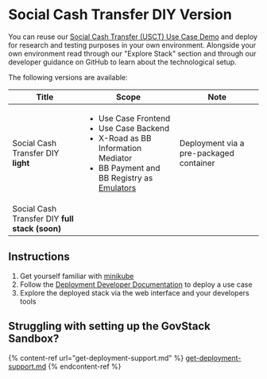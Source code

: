 # Social Cash Transfer DIY Version

You can reuse our [Social Cash Transfer (USCT) Use Case Demo](../usct-use-case.md) and deploy for research and testing purposes in your own environment. Alongside your own environment read through our "Explore Stack" section and through our developer guidance on GitHub to learn about the technological setup.

The following versions are available:

| Title                                              | Scope                                                                                                                                                                                                                 | Note                                    |
| -------------------------------------------------- | --------------------------------------------------------------------------------------------------------------------------------------------------------------------------------------------------------------------- | --------------------------------------- |
| Social Cash Transfer DIY **light**                 | <ul><li>Use Case Frontend</li><li>Use Case Backend</li><li>X-Road as BB Information Mediator</li><li>BB Payment and BB Registry as <a href="../../explore-stack/building-blocks/emulators.md">Emulators</a></li></ul> | Deployment via a pre-packaged container |
| Social Cash Transfer DIY **full stack** **(soon)** |                                                                                                                                                                                                                       |                                         |

## Instructions

1. Get yourself familiar with [minikube](https://kubernetes.io/docs/tutorials/hello-minikube/)
2. Follow the [Deployment Developer Documentation](https://github.com/GovStackWorkingGroup/sandbox-usecase-usct-backend/blob/main/docs/diy.md) to deploy a use case
3. Explore the deployed stack via the web interface and your developers tools

## Struggling with setting up the GovStack Sandbox?

{% content-ref url="get-deployment-support.md" %}
[get-deployment-support.md](get-deployment-support.md)
{% endcontent-ref %}

